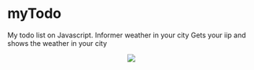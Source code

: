 # myTodo
My todo list on Javascript.
Informer weather in your city
Gets your iip and shows the weather in your city
<p align="center"><img src="http://i91.fastpic.ru/big/2017/1024/d0/8ead88d8468541e2609f1a8e72bb27d0.jpg"></p>
